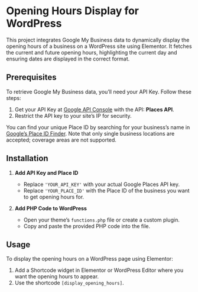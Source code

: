 # Opening Hours Display for WordPress

This project integrates Google My Business data to dynamically display the opening hours of a business on a WordPress site using Elementor. It fetches the current and future opening hours, highlighting the current day and ensuring dates are displayed in the correct format.

## Prerequisites

To retrieve Google My Business data, you’ll need your API Key. Follow these steps:

1. Get your API Key at [Google API Console](https://developers.google.com/maps/documentation/javascript/get-api-key) with the API: **Places API**.
2. Restrict the API key to your site’s IP for security.

You can find your unique Place ID by searching for your business’s name in [Google’s Place ID Finder](https://developers.google.com/places/place-id). Note that only single business locations are accepted; coverage areas are not supported.

## Installation

1. **Add API Key and Place ID**
   - Replace `'YOUR_API_KEY'` with your actual Google Places API key.
   - Replace `'YOUR_PLACE_ID'` with the Place ID of the business you want to get opening hours for.

2. **Add PHP Code to WordPress**
   - Open your theme’s `functions.php` file or create a custom plugin.
   - Copy and paste the provided PHP code into the file.

## Usage

To display the opening hours on a WordPress page using Elementor:
1. Add a Shortcode widget in Elementor or WordPress Editor where you want the opening hours to appear.
2. Use the shortcode `[display_opening_hours]`.
